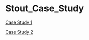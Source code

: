 # Stout_Case_Study


<a href="https://htmlpreview.github.io/?https://github.com/EcholynYe/Stout_Case_Study/blob/main/case1/index.html" target="_blank">Case Study 1</a>


<a href="https://htmlpreview.github.io/?https://github.com/EcholynYe/Stout_Case_Study/blob/main/case2/index.html" target="_blank">Case Study 2</a>
